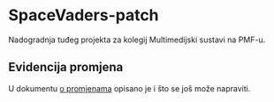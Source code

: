 # SpaceVaders-patch
Nadogradnja tuđeg projekta za kolegij Multimedijski sustavi na PMF-u.
## Evidencija promjena
U dokumentu [o promjenama](documentation/Space_Vaders.docx) opisano je i što se još može napraviti.
